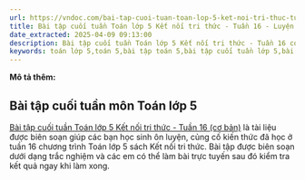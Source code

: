 ```yaml
---
url: https://vndoc.com/bai-tap-cuoi-tuan-toan-lop-5-ket-noi-tri-thuc-tuan-16-334040
title: Bài tập cuối tuần Toán lớp 5 Kết nối tri thức - Tuần 16 - Luyện tập Toán lớp 5 - VnDoc.com
date_extracted: 2025-04-09 09:13:00
description: Bài tập cuối tuần Toán lớp 5 Kết nối tri thức - Tuần 16 có đáp án giúp các em học sinh ôn tập, nâng cao kỹ năng giải Toán.
keywords: toán lớp 5,toán 5,bài tập toán 5,bài tập cuối tuần lớp 5,bài tập toán lớp 5,bài tập cuối tuần 16 lớp 5,bài tập cuối tuần lớp 5 tuần 16,phiếu bài tập toán lớp 5 tuần 16,phiếu bài tập toán tuần 16 lớp 5,Đề kiểm tra cuối tuần môn Toán lớp 5 Tuần 16,Đề kiểm tra cuối tuần môn Toán lớp 5,Bài tập cuối tuần môn Toán lớp 5,giải Toán lớp 5,giải bài tập toán 5,bài tập cuối tuần toán 5 kết nối tri thức,bài tập cuối tuần toán lớp 5 kết nối tuần 16
---
```


**Mô tả thêm:**
## Bài tập cuối tuần môn Toán lớp 5
[Bài tập cuối tuần Toán lớp 5 Kết nối tri thức - Tuần 16 \(cơ bản\)](<https://vndoc.com/bai-tap-cuoi-tuan-toan-lop-5-ket-noi-tri-thuc-tuan-16-334040>) là tài liệu được biên soạn giúp các bạn học sinh ôn luyện, củng cố kiến thức đã học ở tuần 16 chương trình Toán lớp 5 sách Kết nối tri thức. Bài tập được biên soạn dưới dạng trắc nghiệm và các em có thể làm bài trực tuyến sau đó kiểm tra kết quả ngay khi làm xong.
